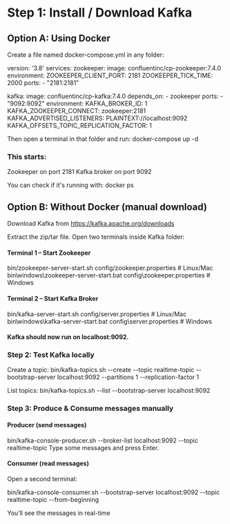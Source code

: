 # Step 1: Install / Download Kafka

## Option A: Using Docker

Create a file named docker-compose.yml in any folder:

version: '3.8'
services:
  zookeeper:
    image: confluentinc/cp-zookeeper:7.4.0
    environment:
      ZOOKEEPER_CLIENT_PORT: 2181
      ZOOKEEPER_TICK_TIME: 2000
    ports:
      - "2181:2181"

  kafka:
    image: confluentinc/cp-kafka:7.4.0
    depends_on:
      - zookeeper
    ports:
      - "9092:9092"
    environment:
      KAFKA_BROKER_ID: 1
      KAFKA_ZOOKEEPER_CONNECT: zookeeper:2181
      KAFKA_ADVERTISED_LISTENERS: PLAINTEXT://localhost:9092
      KAFKA_OFFSETS_TOPIC_REPLICATION_FACTOR: 1


Then open a terminal in that folder and run:
docker-compose up -d


### This starts:

Zookeeper on port 2181
Kafka broker on port 9092

You can check if it's running with:
docker ps

## Option B: Without Docker (manual download)

Download Kafka from https://kafka.apache.org/downloads

Extract the zip/tar file.
Open two terminals inside Kafka folder:

#### Terminal 1 – Start Zookeeper

bin/zookeeper-server-start.sh config/zookeeper.properties   # Linux/Mac
bin\windows\zookeeper-server-start.bat config\zookeeper.properties  # Windows


#### Terminal 2 – Start Kafka Broker

bin/kafka-server-start.sh config/server.properties   # Linux/Mac
bin\windows\kafka-server-start.bat config\server.properties  # Windows


#### Kafka should now run on localhost:9092.

### Step 2: Test Kafka locally
Create a topic:
bin/kafka-topics.sh --create --topic realtime-topic --bootstrap-server localhost:9092 --partitions 1 --replication-factor 1

List topics:
bin/kafka-topics.sh --list --bootstrap-server localhost:9092

### Step 3: Produce & Consume messages manually

#### Producer (send messages)

bin/kafka-console-producer.sh --broker-list localhost:9092 --topic realtime-topic
Type some messages and press Enter.

#### Consumer (read messages)
Open a second terminal:

bin/kafka-console-consumer.sh --bootstrap-server localhost:9092 --topic realtime-topic --from-beginning

You’ll see the messages in real-time